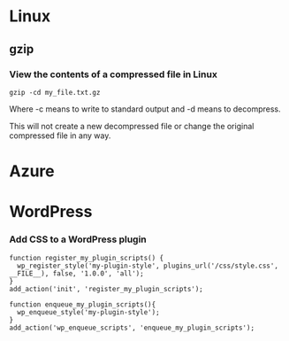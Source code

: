 # Linux
## gzip
### View the contents of a compressed file in Linux
`gzip -cd my_file.txt.gz`

Where -c means to write to standard output and -d means to decompress.

This will not create a new decompressed file or change the original compressed file in any way.

# Azure
# WordPress
### Add CSS to a WordPress plugin
```
function register_my_plugin_scripts() {
  wp_register_style('my-plugin-style', plugins_url('/css/style.css', __FILE__), false, '1.0.0', 'all');
}
add_action('init', 'register_my_plugin_scripts');

function enqueue_my_plugin_scripts(){
  wp_enqueue_style('my-plugin-style');
}
add_action('wp_enqueue_scripts', 'enqueue_my_plugin_scripts');
```
